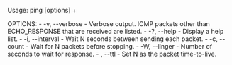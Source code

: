 Usage:
	ping [options] <destination>+

OPTIONS:
	- -v, --verbose
		- Verbose output. ICMP packets other than ECHO_RESPONSE that are received are listed.
	- -?, --help
		- Display a help list.
	- -i, --interval <N>
		- Wait N seconds between sending each packet.
	- -c, --count <N>
		- Wait for N packets before stopping.
	- -W, --linger <N>
		- Number of seconds to wait for response.
	-   , --ttl <N>
		- Set N as the packet time-to-live.
